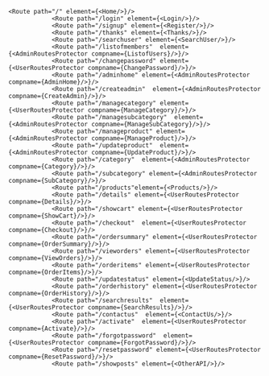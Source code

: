     <Route path="/" element={<Home/>}/>
                <Route path="/login" element={<Login/>}/>
                <Route path="/signup" element={<Register/>}/>
                <Route path="/thanks" element={<Thanks/>}/>
                <Route path="/searchuser" element={<SearchUser/>}/>
                <Route path="/listofmembers"  element={<AdminRoutesProtector compname={ListofUsers}/>}/>
                <Route path="/changepassword" element={<UserRoutesProtector compname={ChangePassword}/>}/>
                <Route path="/adminhome" element={<AdminRoutesProtector compname={AdminHome}/>}/>
                <Route path="/createadmin"  element={<AdminRoutesProtector compname={CreateAdmin}/>}/>
                <Route path="/managecategory" element={<UserRoutesProtector compname={ManageCategory}/>}/>
                <Route path="/managesubcategory"  element={<AdminRoutesProtector compname={ManageSubCategory}/>}/>
                <Route path="/manageproduct" element={<AdminRoutesProtector compname={ManageProduct}/>}/>
                <Route path="/updateproduct"  element={<AdminRoutesProtector compname={UpdateProduct}/>}/>
                <Route path="/category"  element={<AdminRoutesProtector compname={Category}/>}/>
                <Route path="/subcategory" element={<AdminRoutesProtector compname={SubCategory}/>}/>
                <Route path="/products"element={<Products/>}/>
                <Route path="/details" element={<UserRoutesProtector compname={Details}/>}/>
                <Route path="/showcart" element={<UserRoutesProtector compname={ShowCart}/>}/>
                <Route path="/checkout"  element={<UserRoutesProtector compname={Checkout}/>}/>
                <Route path="/ordersummary" element={<UserRoutesProtector compname={OrderSummary}/>}/>
                <Route path="/vieworders" element={<UserRoutesProtector compname={ViewOrders}/>}/>
                <Route path="/orderitems" element={<UserRoutesProtector compname={OrderItems}/>}/>
                <Route path="/updatestatus" element={<UpdateStatus/>}/>
                <Route path="/orderhistory" element={<UserRoutesProtector compname={OrderHistory}/>}/>
                <Route path="/searchresults"  element={<UserRoutesProtector compname={SearchResults}/>}/>
                <Route path="/contactus"  element={<ContactUs/>}/>
                <Route path="/activate"  element={<UserRoutesProtector compname={Activate}/>}/>
                <Route path="/forgotpassword"  element={<UserRoutesProtector compname={ForgotPassword}/>}/>
                <Route path="/resetpassword" element={<UserRoutesProtector compname={ResetPassword}/>}/>
                <Route path="/showposts" element={<OtherAPI/>}/>
